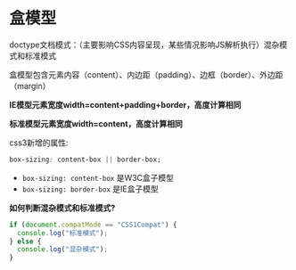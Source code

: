 # 盒模型

doctype文档模式：（主要影响CSS内容呈现，某些情况影响JS解析执行）混杂模式和标准模式

盒模型包含元素内容（content）、内边距（padding）、边框（border）、外边距（margin）

**IE模型元素宽度width=content+padding+border，高度计算相同**

**标准模型元素宽度width=content，高度计算相同**

css3新增的属性:

```css
box-sizing: content-box || border-box;
```

- `box-sizing: content-box` 是W3C盒子模型
- `box-sizing: border-box` 是IE盒子模型

**如何判断混杂模式和标准模式?**

```javascript
if (document.compatMode == "CSS1Compat") {
  console.log("标准模式");
} else {
  console.log("混杂模式");
}
```

